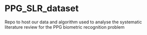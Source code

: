 # PPG_SLR_dataset
Repo to host our data and algorithm used to analyse the systematic literature review for the PPG biometric recognition problem
